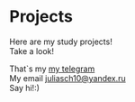 # Projects
Here are my study projects!   
Take a look!

That\`s my [my telegram]([https://t.me/yulianavin])  
My email <juliasch10@yandex.ru>  
Say hi!:)

